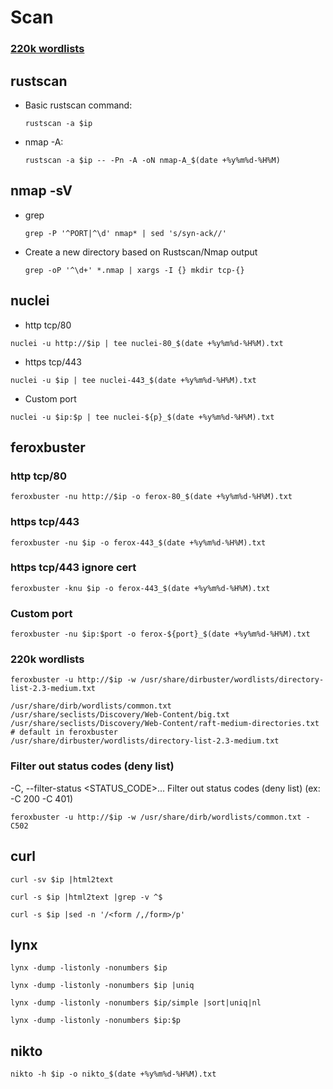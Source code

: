 # Scan

### [220k wordlists](#220k-wordlists-1)

## rustscan
- Basic rustscan command:
    ```
  rustscan -a $ip
    ```
- nmap -A:
    ```
  rustscan -a $ip -- -Pn -A -oN nmap-A_$(date +%y%m%d-%H%M)
  ```
## nmap -sV
- grep
    ```
    grep -P '^PORT|^\d' nmap* | sed 's/syn-ack//'
    ```

- Create a new directory based on Rustscan/Nmap output
    ```
    grep -oP '^\d+' *.nmap | xargs -I {} mkdir tcp-{}
    ```
## nuclei
- http tcp/80
```
nuclei -u http://$ip | tee nuclei-80_$(date +%y%m%d-%H%M).txt
```
- https tcp/443
```
nuclei -u $ip | tee nuclei-443_$(date +%y%m%d-%H%M).txt
```
- Custom port
```
nuclei -u $ip:$p | tee nuclei-${p}_$(date +%y%m%d-%H%M).txt
```
## feroxbuster
### http tcp/80
```
feroxbuster -nu http://$ip -o ferox-80_$(date +%y%m%d-%H%M).txt
```
### https tcp/443
```
feroxbuster -nu $ip -o ferox-443_$(date +%y%m%d-%H%M).txt
```
### https tcp/443 ignore cert
```
feroxbuster -knu $ip -o ferox-443_$(date +%y%m%d-%H%M).txt
```
### Custom port
```
feroxbuster -nu $ip:$port -o ferox-${port}_$(date +%y%m%d-%H%M).txt
```
### 220k wordlists
```
feroxbuster -u http://$ip -w /usr/share/dirbuster/wordlists/directory-list-2.3-medium.txt
```
```
/usr/share/dirb/wordlists/common.txt
/usr/share/seclists/Discovery/Web-Content/big.txt
/usr/share/seclists/Discovery/Web-Content/raft-medium-directories.txt # default in feroxbuster
/usr/share/dirbuster/wordlists/directory-list-2.3-medium.txt
```
### Filter out status codes (deny list)
-C, --filter-status <STATUS_CODE>...
      Filter out status codes (deny list) (ex: -C 200 -C 401)
```
feroxbuster -u http://$ip -w /usr/share/dirb/wordlists/common.txt -C502
```
## curl
```
curl -sv $ip |html2text
```
```
curl -s $ip |html2text |grep -v ^$
```
```
curl -s $ip |sed -n '/<form /,/form>/p'
```
## lynx
```
lynx -dump -listonly -nonumbers $ip
```
```
lynx -dump -listonly -nonumbers $ip |uniq
```
```
lynx -dump -listonly -nonumbers $ip/simple |sort|uniq|nl
```
```
lynx -dump -listonly -nonumbers $ip:$p
```
## nikto
```
nikto -h $ip -o nikto_$(date +%y%m%d-%H%M).txt
```


```
```

```
```